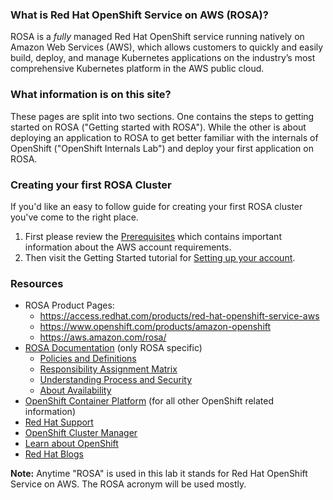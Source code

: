 <!---## Red Hat OpenShift Service on AWS (ROSA) information pages-->

### What is Red Hat OpenShift Service on AWS (ROSA)?
ROSA is a _fully_ managed Red Hat OpenShift service running natively on Amazon Web Services (AWS), which allows customers to quickly and easily build, deploy, and manage Kubernetes applications on the industry’s most comprehensive Kubernetes platform in the AWS public cloud. 

### What information is on this site?
These pages are split into two sections. One contains the steps to getting started on ROSA ("Getting started with ROSA").  While the other is about deploying an application to ROSA to get better familiar with the internals of OpenShift ("OpenShift Internals Lab") and deploy your first application on ROSA.

### Creating your first ROSA Cluster
If you'd like an easy to follow guide for creating your first ROSA cluster you've come to the right place.

1. First please review the [Prerequisites](https://docs.openshift.com/rosa/rosa_getting_started/rosa-aws-prereqs.html) which contains important information about the AWS account requirements.  
1. Then visit the Getting Started tutorial for [Setting up your account](rosa/1-account_setup.md).

### Resources

* ROSA Product Pages: 
	* <https://access.redhat.com/products/red-hat-openshift-service-aws>
    * <https://www.openshift.com/products/amazon-openshift>
    * <https://aws.amazon.com/rosa/>
* [ROSA Documentation](https://docs.openshift.com/rosa/welcome/index.html) (only ROSA specific)
	- [Policies and Definitions](https://docs.openshift.com/rosa/rosa_policy/rosa-service-definition.html)
    - [Responsibility Assignment Matrix](https://docs.openshift.com/rosa/rosa_policy/rosa-policy-responsibility-matrix.html)
    - [Understanding Process and Security](https://docs.openshift.com/rosa/rosa_policy/rosa-policy-process-security.html)
    - [About Availability](https://docs.openshift.com/rosa/rosa_policy/rosa-policy-understand-availability.html)
* [OpenShift Container Platform](https://docs.openshift.com/container-platform/4.7/welcome/index.html) (for all other OpenShift related information)
* [Red Hat Support](https://support.redhat.com)
* [OpenShift Cluster Manager](https://cloud.redhat.com/OpenShift)
* [Learn about OpenShift](https://learn.openshift.com)
* [Red Hat Blogs](https://www.redhat.com/en/blog)


**Note:** Anytime "ROSA" is used in this lab it stands for Red Hat OpenShift Service on AWS. The ROSA acronym will be used mostly.